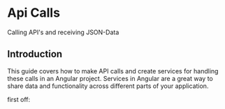 # Api Calls

Calling API's and receiving JSON-Data

## Introduction

This guide covers how to make API calls and create services for handling these calls in an Angular project. Services in Angular are a great way to share data and functionality across different parts of your application.

first off: